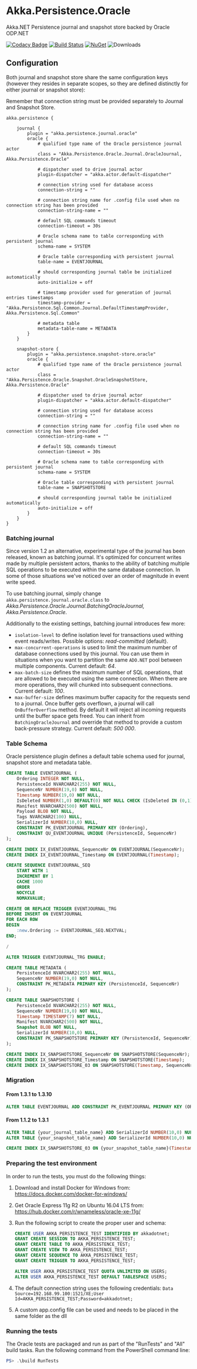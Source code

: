 # Akka.Persistence.Oracle

Akka.NET Persistence journal and snapshot store backed by Oracle ODP.NET

[![Codacy Badge](https://api.codacy.com/project/badge/Grade/d9fa5125e8284a4d8a6b9e04b355fd1f)](https://app.codacy.com/app/ismaelhamed/akka.persistence.oracle?utm_source=github.com&utm_medium=referral&utm_content=ismaelhamed/akka.persistence.oracle&utm_campaign=Badge_Grade_Dashboard)
[![Build Status](https://dev.azure.com/ismaelhamed/akka.persistence.oracle/_apis/build/status/akka.persistence.oracle-CI)](https://dev.azure.com/ismaelhamed/akka.persistence.oracle/_build/latest?definitionId=9)
[![NuGet](https://img.shields.io/nuget/v/Akka.Persistence.Oracle.svg)](https://www.nuget.org/packages/Akka.Persistence.Oracle/)
![Downloads](https://img.shields.io/nuget/dt/Akka.Persistence.Oracle.svg)

## Configuration

Both journal and snapshot store share the same configuration keys (however they resides in separate scopes, so they are defined distinctly for either journal or snapshot store):

Remember that connection string must be provided separately to Journal and Snapshot Store.

```hocon
akka.persistence {

    journal {
        plugin = "akka.persistence.journal.oracle"
        oracle {
            # qualified type name of the Oracle persistence journal actor
            class = "Akka.Persistence.Oracle.Journal.OracleJournal, Akka.Persistence.Oracle"

            # dispatcher used to drive journal actor
            plugin-dispatcher = "akka.actor.default-dispatcher"

            # connection string used for database access
            connection-string = ""

            # connection string name for .config file used when no connection string has been provided
            connection-string-name = ""

            # default SQL commands timeout
            connection-timeout = 30s

            # Oracle schema name to table corresponding with persistent journal
            schema-name = SYSTEM

            # Oracle table corresponding with persistent journal
            table-name = EVENTJOURNAL

            # should corresponding journal table be initialized automatically
            auto-initialize = off

            # timestamp provider used for generation of journal entries timestamps
            timestamp-provider = "Akka.Persistence.Sql.Common.Journal.DefaultTimestampProvider, Akka.Persistence.Sql.Common"

            # metadata table
            metadata-table-name = METADATA
        }
    }

    snapshot-store {
        plugin = "akka.persistence.snapshot-store.oracle"
        oracle {
            # qualified type name of the Oracle persistence journal actor
            class = "Akka.Persistence.Oracle.Snapshot.OracleSnapshotStore, Akka.Persistence.Oracle"

            # dispatcher used to drive journal actor
            plugin-dispatcher = "akka.actor.default-dispatcher"

            # connection string used for database access
            connection-string = ""

            # connection string name for .config file used when no connection string has been provided
            connection-string-name = ""

            # default SQL commands timeout
            connection-timeout = 30s

            # Oracle schema name to table corresponding with persistent journal
            schema-name = SYSTEM

            # Oracle table corresponding with persistent journal
            table-name = SNAPSHOTSTORE

            # should corresponding journal table be initialized automatically
            auto-initialize = off
        }
    }
}
```

### Batching journal

Since version 1.2 an alternative, experimental type of the journal has been released, known as batching journal. It's optimized for concurrent writes made by multiple persistent actors, thanks to the ability of batching multiple SQL operations to be executed within the same database connection. In some of those situations we've noticed over an order of magnitude in event write speed.

To use batching journal, simply change `akka.persistence.journal.oracle.class` to *Akka.Persistence.Oracle.Journal.BatchingOracleJournal, Akka.Persistence.Oracle*.

Additionally to the existing settings, batching journal introduces few more:

- `isolation-level` to define isolation level for transactions used withing event reads/writes. Possible options: *read-committed* (default).
- `max-concurrent-operations` is used to limit the maximum number of database connections used by this journal. You can use them in situations when you want to partition the same `ADO.NET` pool between multiple components. Current default: *64*.
- `max-batch-size` defines the maximum number of SQL operations, that are allowed to be executed using the same connection. When there are more operations, they will chunked into subsequent connections. Current default: *100*.
- `max-buffer-size` defines maximum buffer capacity for the requests send to a journal. Once buffer gets overflown, a journal will call `OnBufferOverflow` method. By default it will reject all incoming requests until the buffer space gets freed. You can inherit from `BatchingOracleJournal` and override that method to provide a custom back-pressure strategy. Current default: *500 000*.

### Table Schema

Oracle persistence plugin defines a default table schema used for journal, snapshot store and metadata table.

```sql
CREATE TABLE EVENTJOURNAL (
    Ordering INTEGER NOT NULL,
    PersistenceId NVARCHAR2(255) NOT NULL,
    SequenceNr NUMBER(19,0) NOT NULL,
    Timestamp NUMBER(19,0) NOT NULL,
    IsDeleted NUMBER(1,0) DEFAULT(0) NOT NULL CHECK (IsDeleted IN (0,1)),
    Manifest NVARCHAR2(500) NOT NULL,
    Payload BLOB NOT NULL,
    Tags NVARCHAR2(100) NULL,
    SerializerId NUMBER(10,0) NULL,
	CONSTRAINT PK_EVENTJOURNAL PRIMARY KEY (Ordering),
    CONSTRAINT QU_EVENTJOURNAL UNIQUE (PersistenceId, SequenceNr)
);

CREATE INDEX IX_EVENTJOURNAL_SequenceNr ON EVENTJOURNAL(SequenceNr);
CREATE INDEX IX_EVENTJOURNAL_Timestamp ON EVENTJOURNAL(Timestamp);

CREATE SEQUENCE EVENTJOURNAL_SEQ
    START WITH 1
    INCREMENT BY 1
    CACHE 1000
    ORDER
    NOCYCLE
    NOMAXVALUE;

CREATE OR REPLACE TRIGGER EVENTJOURNAL_TRG
BEFORE INSERT ON EVENTJOURNAL
FOR EACH ROW
BEGIN
    :new.Ordering := EVENTJOURNAL_SEQ.NEXTVAL;
END;

/

ALTER TRIGGER EVENTJOURNAL_TRG ENABLE;

CREATE TABLE METADATA (
    PersistenceId NVARCHAR2(255) NOT NULL,
    SequenceNr NUMBER(19,0) NOT NULL,
    CONSTRAINT PK_METADATA PRIMARY KEY (PersistenceId, SequenceNr)
);

CREATE TABLE SNAPSHOTSTORE (
    PersistenceId NVARCHAR2(255) NOT NULL,
    SequenceNr NUMBER(19,0) NOT NULL,
    Timestamp TIMESTAMP(7) NOT NULL,
    Manifest NVARCHAR2(500) NOT NULL,
    Snapshot BLOB NOT NULL,
    SerializerId NUMBER(10,0) NULL,
    CONSTRAINT PK_SNAPSHOTSTORE PRIMARY KEY (PersistenceId, SequenceNr)
);

CREATE INDEX IX_SNAPSHOTSTORE_SequenceNr ON SNAPSHOTSTORE(SequenceNr);
CREATE INDEX IX_SNAPSHOTSTORE_Timestamp ON SNAPSHOTSTORE(Timestamp);
CREATE INDEX IX_SNAPSHOTSTORE_03 ON SNAPSHOTSTORE(Timestamp, SequenceNr DESC, PersistenceId);
```

### Migration

#### From 1.3.1 to 1.3.10

```sql
ALTER TABLE EVENTJOURNAL ADD CONSTRAINT PK_EVENTJOURNAL PRIMARY KEY (ORDERING);
```

#### From 1.1.2 to 1.3.1

```sql
ALTER TABLE {your_journal_table_name} ADD SerializerId NUMBER(10,0) NULL;
ALTER TABLE {your_snapshot_table_name} ADD SerializerId NUMBER(10,0) NULL;

CREATE INDEX IX_SNAPSHOTSTORE_03 ON {your_snapshot_table_name}(Timestamp, SequenceNr DESC, PersistenceId);
```

### Preparing the test environment

In order to run the tests, you must do the following things:

1. Download and install Docker for Windows from: <https://docs.docker.com/docker-for-windows/>
2. Get Oracle Express 11g R2 on Ubuntu 16.04 LTS from: <https://hub.docker.com/r/wnameless/oracle-xe-11g/>
3. Run the following script to create the proper user and schema:

    ```sql
    CREATE USER AKKA_PERSISTENCE_TEST IDENTIFIED BY akkadotnet;
    GRANT CREATE SESSION TO AKKA_PERSISTENCE_TEST;
    GRANT CREATE TABLE TO AKKA_PERSISTENCE_TEST;
    GRANT CREATE VIEW TO AKKA_PERSISTENCE_TEST;
    GRANT CREATE SEQUENCE TO AKKA_PERSISTENCE_TEST;
    GRANT CREATE TRIGGER TO AKKA_PERSISTENCE_TEST;

    ALTER USER AKKA_PERSISTENCE_TEST QUOTA UNLIMITED ON USERS;
    ALTER USER AKKA_PERSISTENCE_TEST DEFAULT TABLESPACE USERS;
    ```

4. The default connection string uses the following credentials: `Data Source=192.168.99.100:1521/XE;User Id=AKKA_PERSISTENCE_TEST;Password=akkadotnet;`
5. A custom app.config file can be used and needs to be placed in the same folder as the dll

### Running the tests

The Oracle tests are packaged and run as part of the "RunTests" and "All" build tasks. Run the following command from the PowerShell command line:

```powershell
PS> .\build RunTests
```